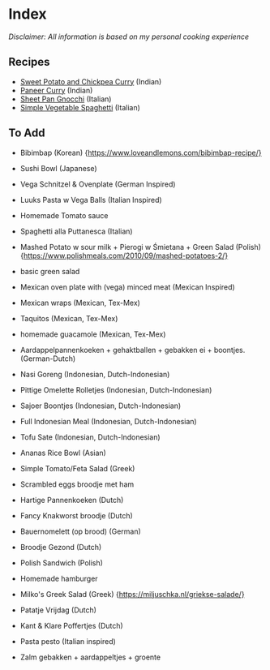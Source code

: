 # Index
*Disclaimer: All information is based on my personal cooking experience*

## Recipes

- [Sweet Potato and Chickpea Curry](/recipes/sweet-potato-and-chickpea-curry.md) (Indian)
- [Paneer Curry](/recipes/paneer-curry.md) (Indian)
- [Sheet Pan Gnocchi](/recipes/sheet-pan-gnocchi.md) (Italian)
- [Simple Vegetable Spaghetti](/recipes/simple-vegetable-spaghetti.md) (Italian)

## To Add
- Bibimbap (Korean) {https://www.loveandlemons.com/bibimbap-recipe/}
- Sushi Bowl (Japanese)
- Vega Schnitzel & Ovenplate (German Inspired)
- Luuks Pasta w Vega Balls (Italian Inspired)

- Homemade Tomato sauce
- Spaghetti alla Puttanesca (Italian)
- Mashed Potato w sour milk + Pierogi w Śmietana + Green Salad (Polish) {https://www.polishmeals.com/2010/09/mashed-potatoes-2/}
- basic green salad
- Mexican oven plate with (vega) minced meat (Mexican Inspired)
- Mexican wraps (Mexican, Tex-Mex)
- Taquitos (Mexican, Tex-Mex)
- homemade guacamole (Mexican, Tex-Mex)
- Aardappelpannenkoeken + gehaktballen + gebakken ei + boontjes. (German-Dutch)
- Nasi Goreng (Indonesian, Dutch-Indonesian) 
- Pittige Omelette Rolletjes (Indonesian, Dutch-Indonesian)
- Sajoer Boontjes (Indonesian, Dutch-Indonesian)
- Full Indonesian Meal (Indonesian, Dutch-Indonesian)
- Tofu Sate (Indonesian, Dutch-Indonesian) 
- Ananas Rice Bowl (Asian)
- Simple Tomato/Feta Salad (Greek)
- Scrambled eggs broodje met ham
- Hartige Pannenkoeken (Dutch)
- Fancy Knakworst broodje (Dutch)
- Bauernomelett (op brood) (German)
- Broodje Gezond (Dutch)
- Polish Sandwich (Polish)
- Homemade hamburger 
- Milko's Greek Salad (Greek) {https://miljuschka.nl/griekse-salade/}
- Patatje Vrijdag (Dutch)
- Kant & Klare Poffertjes (Dutch)
- Pasta pesto (Italian inspired)
- Zalm gebakken + aardappeltjes + groente

